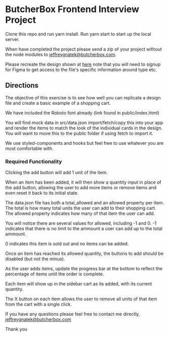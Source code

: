 # ButcherBox Frontend Interview Project

Clone this repo and run yarn install. Run yarn start to start up the local server.

When have completed the project please send a zip of your project without the node modules to jeffreygnatek@butcherbox.com.

Please recreate the design shown at [here](https://www.figma.com/file/7BRHaelWDqzJpGAP5tUBlP/Frontend-Test?node-id=0%3A1)
note that you will need to signup for Figma to get access to the file's specific information around type etc.

## Directions

The objective of this exercise is to see how well you can replicate a design file and create a basic example of a shopping cart. 

We have included the Roboto font already (link found in public/index.html)

You will find mock data in src/data.json import/fetch/copy this into your app and render the items to match the look of the individual cards in the design. You will want to move this to the public folder if using fetch to import it.

We use styled-components and hooks but feel free to use whatever you are most comfortable with.

### Required Functionality

Clicking the add button will add 1 unit of the item. 

When an item has been added, it will then show a quantity input in place of the add button, allowing the user to add more items or remove items and even reset it back to its initial state. 

The data.json file has both a total_allowed and an allowed property per item. The total is how many total units the user can add to their shopping cart. The allowed property indicates how many of that item the user can add. 

You will notice there are several values for allowed, including -1 and 0. -1 indicates that there is no limit to the ammount a user can add up to the total ammount. 

0 indicates this item is sold out and no items can be added. 

Once an item has reached its allowed quantity, the buttons to add should be disabled (but not the minus). 

As the user adds items, update the progress bar at the bottom to reflect the percentage of items until the order is complete. 

Each item will show up in the sidebar cart as its added, with its current quantity. 

The X button on each item allows the user to remove all units of that item from the cart with a single click.

If you have any questions please feel free to contact me directly, jeffreygnatek@butcherbox.com

Thank you
